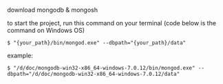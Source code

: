 download mongodb & mongosh

to start the project, run this command on your terminal (code below is the command on Windows OS)

```
$ "{your_path}/bin/mongod.exe" --dbpath="{your_path}/data"
```
example:

```
$ "/d/doc/mongodb-win32-x86_64-windows-7.0.12/bin/mongod.exe" --dbpath="/d/doc/mongodb-win32-x86_64-windows-7.0.12/data"
```
